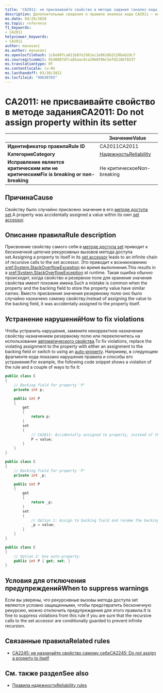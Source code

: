 ```yaml
---
title: 'CA2011: не присваивайте свойство в методе задания (анализ кода)'
description: Дополнительные сведения о правиле анализа кода CA2011 — не присваивайте свойство в методе задания
ms.date: 04/29/2020
ms.topic: reference
f1_keywords:
- CA2011
helpviewer_keywords:
- CA2011
author: mavasani
ms.author: mavasani
ms.openlocfilehash: 1c6e88fca011b8fe3361ec1e0610b3120beb2dc7
ms.sourcegitcommit: 05d0087dfca85aac9ca2960f86c5efd218bf833f
ms.translationtype: HT
ms.contentlocale: ru-RU
ms.lasthandoff: 03/30/2021
ms.locfileid: "99630765"
---
```

# <a name="ca2011-do-not-assign-property-within-its-setter"></a><span data-ttu-id="94d7d-103">CA2011: не присваивайте свойство в методе задания</span><span class="sxs-lookup"><span data-stu-id="94d7d-103">CA2011: Do not assign property within its setter</span></span>

| | <span data-ttu-id="94d7d-104">Значение</span><span class="sxs-lookup"><span data-stu-id="94d7d-104">Value</span></span> |
|-|-|
| <span data-ttu-id="94d7d-105">**Идентификатор правила**</span><span class="sxs-lookup"><span data-stu-id="94d7d-105">**Rule ID**</span></span> |<span data-ttu-id="94d7d-106">CA2011</span><span class="sxs-lookup"><span data-stu-id="94d7d-106">CA2011</span></span>|
| <span data-ttu-id="94d7d-107">**Категория**</span><span class="sxs-lookup"><span data-stu-id="94d7d-107">**Category**</span></span> |[<span data-ttu-id="94d7d-108">Надежность</span><span class="sxs-lookup"><span data-stu-id="94d7d-108">Reliability</span></span>](reliability-warnings.md)|
| <span data-ttu-id="94d7d-109">**Исправление является критическим или не критическим**</span><span class="sxs-lookup"><span data-stu-id="94d7d-109">**Fix is breaking or non-breaking**</span></span> |<span data-ttu-id="94d7d-110">Не критическое</span><span class="sxs-lookup"><span data-stu-id="94d7d-110">Non-breaking</span></span>|

## <a name="cause"></a><span data-ttu-id="94d7d-111">Причина</span><span class="sxs-lookup"><span data-stu-id="94d7d-111">Cause</span></span>

<span data-ttu-id="94d7d-112">Свойству было случайно присвоено значение в его [методе доступа set](../../../csharp/programming-guide/classes-and-structs/using-properties.md#the-set-accessor).</span><span class="sxs-lookup"><span data-stu-id="94d7d-112">A property was accidentally assigned a value within its own [set accessor](../../../csharp/programming-guide/classes-and-structs/using-properties.md#the-set-accessor).</span></span>

## <a name="rule-description"></a><span data-ttu-id="94d7d-113">Описание правила</span><span class="sxs-lookup"><span data-stu-id="94d7d-113">Rule description</span></span>

<span data-ttu-id="94d7d-114">Присвоение свойству самого себя в [методе доступа set](../../../csharp/programming-guide/classes-and-structs/using-properties.md#the-set-accessor) приводит к бесконечной цепочке рекурсивных вызовов метода доступа set.</span><span class="sxs-lookup"><span data-stu-id="94d7d-114">Assigning a property to itself in its [set accessor](../../../csharp/programming-guide/classes-and-structs/using-properties.md#the-set-accessor) leads to an infinite chain of recursive calls to the set accessor.</span></span> <span data-ttu-id="94d7d-115">Это приводит к возникновению <xref:System.StackOverflowException> во время выполнения.</span><span class="sxs-lookup"><span data-stu-id="94d7d-115">This results in a <xref:System.StackOverflowException> at runtime.</span></span> <span data-ttu-id="94d7d-116">Такая ошибка обычно происходит, когда свойство и резервное поле для хранения значения свойства имеют похожие имена.</span><span class="sxs-lookup"><span data-stu-id="94d7d-116">Such a mistake is common when the property and the backing field to store the property value have similar names.</span></span> <span data-ttu-id="94d7d-117">Вместо присвоения значения резервному полю оно было случайно назначено самому свойству.</span><span class="sxs-lookup"><span data-stu-id="94d7d-117">Instead of assigning the value to the backing field, it was accidentally assigned to the property itself.</span></span>

## <a name="how-to-fix-violations"></a><span data-ttu-id="94d7d-118">Устранение нарушений</span><span class="sxs-lookup"><span data-stu-id="94d7d-118">How to fix violations</span></span>

<span data-ttu-id="94d7d-119">Чтобы устранить нарушения, замените некорректное назначение свойству назначением резервному полю или переключитесь на использование [автоматического свойства](../../../csharp/programming-guide/classes-and-structs/auto-implemented-properties.md).</span><span class="sxs-lookup"><span data-stu-id="94d7d-119">To fix violations, replace the violating assignment to the property with either an assignment to the backing field or switch to using an [auto-property](../../../csharp/programming-guide/classes-and-structs/auto-implemented-properties.md).</span></span> <span data-ttu-id="94d7d-120">Например, в следующем фрагменте кода показано нарушение правила и способы его устранения:</span><span class="sxs-lookup"><span data-stu-id="94d7d-120">For example, the following code snippet shows a violation of the rule and a couple of ways to fix it:</span></span>

```csharp
public class C
{
    // Backing field for property 'P'
    private int p;

    public int P
    {
        get
        {
            return p;
        }
        set
        {
            // CA2011: Accidentally assigned to property, instead of the backing field.
            P = value;
        }
    }
}
```

```csharp
public class C
{
    // Backing field for property 'P'
    private int _p;

    public int P
    {
        get
        {
            return _p;
        }
        set
        {
            // Option 1: Assign to backing field and rename the backing field for clarity.
            _p = value;
        }
    }
}
```

```csharp
public class C
{
    // Option 2: Use auto-property.
    public int P { get; set; }
}
```

## <a name="when-to-suppress-warnings"></a><span data-ttu-id="94d7d-121">Условия для отключения предупреждений</span><span class="sxs-lookup"><span data-stu-id="94d7d-121">When to suppress warnings</span></span>

<span data-ttu-id="94d7d-122">Если вы уверены, что рекурсивные вызовы метода доступа set являются условно защищенными, чтобы предотвратить бесконечную рекурсию, можно отключить предупреждения для этого правила.</span><span class="sxs-lookup"><span data-stu-id="94d7d-122">It is fine to suppress violations from this rule if you are sure that the recursive calls to the set accessor are conditionally guarded to prevent infinite recursion.</span></span>

## <a name="related-rules"></a><span data-ttu-id="94d7d-123">Связанные правила</span><span class="sxs-lookup"><span data-stu-id="94d7d-123">Related rules</span></span>

- [<span data-ttu-id="94d7d-124">CA2245: не назначайте свойство самому себе</span><span class="sxs-lookup"><span data-stu-id="94d7d-124">CA2245: Do not assign a property to itself</span></span>](ca2245.md)

## <a name="see-also"></a><span data-ttu-id="94d7d-125">См. также раздел</span><span class="sxs-lookup"><span data-stu-id="94d7d-125">See also</span></span>

- [<span data-ttu-id="94d7d-126">Правила надежности</span><span class="sxs-lookup"><span data-stu-id="94d7d-126">Reliability rules</span></span>](reliability-warnings.md)

